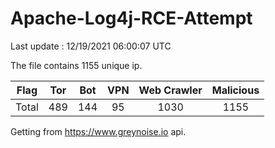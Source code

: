 
# Apache-Log4j-RCE-Attempt

Last update : 12/19/2021 06:00:07 UTC

The file contains 1155 unique ip.

| Flag | Tor | Bot | VPN | Web Crawler | Malicious |
| :-:  | :-: | :-: | :-: | :-:         | :-:       |
| Total| 489  | 144  | 95  | 1030          | 1155        |

Getting from https://www.greynoise.io api.